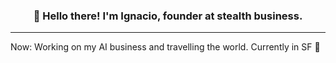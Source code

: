 <h3 align="center">👋 Hello there! I'm Ignacio, founder at stealth business.</h3>

---

Now: Working on my AI business and travelling the world. Currently in SF 🌁

